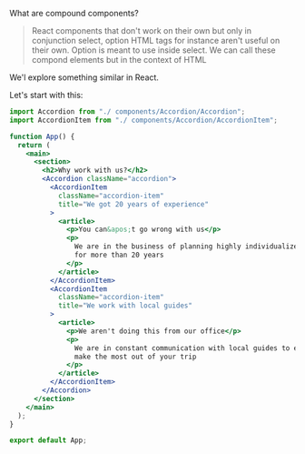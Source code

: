 What are compound components?

> React components that don't work on their own but only in conjunction
> select, option HTML tags for instance aren't useful on their own. Option is meant to use inside select. We can call these compond elements but in the context of HTML

We'l explore something similar in React.

Let's start with this:

```jsx
import Accordion from "./ components/Accordion/Accordion";
import AccordionItem from "./ components/Accordion/AccordionItem";

function App() {
  return (
    <main>
      <section>
        <h2>Why work with us?</h2>
        <Accordion className="accordion">
          <AccordionItem
            className="accordion-item"
            title="We got 20 years of experience"
          >
            <article>
              <p>You can&apos;t go wrong with us</p>
              <p>
                We are in the business of planning highly individualized trips
                for more than 20 years
              </p>
            </article>
          </AccordionItem>
          <AccordionItem
            className="accordion-item"
            title="We work with local guides"
          >
            <article>
              <p>We aren't doing this from our office</p>
              <p>
                We are in constant communication with local guides to ensure you
                make the most out of your trip
              </p>
            </article>
          </AccordionItem>
        </Accordion>
      </section>
    </main>
  );
}

export default App;
```
